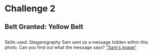 # Challenge 2

## Belt Granted: Yellow Belt
##
Skills used: Steganography
Sam sent us a message hidden within this photo. Can you find out what the message says?
["Sam's image"](anonymous.jpg)
